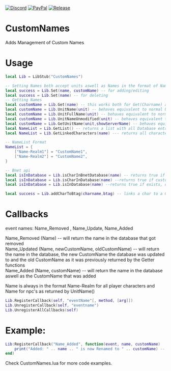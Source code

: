 [![Discord][SVG-Discord]][Discord]
[![PayPal][SVG-PayPal]][PayPal]
[![Release][SVG-Release]][Release]
# CustomNames
Adds Management of Custom Names
# Usage 
```lua
local Lib = LibStub("CustomNames")

-- Setting Names both accept units aswell as Names in the format of Name-Realm (for players) or just Name (for npcs) and Btag in format "BattleTag#12345"
local success = Lib.Set(name, customName) -- for adding/editing 
local success = Lib.Set(name) -- for deleting 
-- Getting Names
local customName = Lib.Get(name) -- this works both for Get(Charname) and Get(Btag)
local customName = Lib.UnitName(unit) -- behaves equivalent to normal UnitName()
local customName = Lib.UnitFullName(unit) -- behaves equivalent to normal UnitFullName()
local customName = Lib.UnitNameUnmodified(unit) -- behaves equivalent to normal UnitNameUnmodified()
local customName = Lib.GetUnitName(unit,showServerName) -- behaves equivalent to normal GetUnitName()
local NameList = Lib.GetList() -- returns a list with all Database entrys
local NameList = Lib.GetLinkedCharacters(name) --- returns all characters linked to a given character or btag

-- NameList Format
NameList = {
	["Name-Realm1"] = "CustomName1",
	["Name-Realm2"] = "CustomName2",
}

-- Bnet api
local isInDatabase = Lib.isCharInBnetDatabase(name) -- returns true if the charname is already linked to a bnet account (false otherwise)
local isInDatabase = Lib.isCharInDatabase(name) --returns true if custom name exists for char either through btag or direct otherwise false
local isInDatabase = Lib.isInDatabase(name) --returns true if exists, otherwise returns false. Expects Name-Realm for Players and Name for NPCs. Also allows for the Lookup of battletags in format "Name#1234"

local success = Lib.addCharToBtag(charname,btag) -- links a char to a Given Btag. Btag should be in format "BattleTag#12345"
```
# Callbacks

event names: Name_Removed , Name_Update, Name_Added <br/>

Name_Removed (Name) -- will return the name in the database that got removed  <br />
Name_Updated (Name, newCustomName, oldCustomName) -- will return the name in the database, the new CustomName the database was updated to and the old CustomName as it was previously returned by the Getter functions <br />
Name_Added (Name, customName) -- will return the name in the database aswell as the CustomName that was added <br />

Name is always in the format Name-Realm for all player characters and Name for npc's as returned by UnitName()
```lua
Lib.RegisterCallback(self, "eventName"[, method, [arg]])
Lib.UnregisterCallback(self, "eventname")
Lib.UnregisterAllCallbacks(self)
```

# Example:

```lua
Lib:RegisterCallback("Name_Added", function(event, name, customName)
	print("Added: " .. name .. " is now Renamed to " .. customName) -- this will print whenever a new Name is added 
end)
```
Check CustomNames.lua for more code examples.


[//]: # (Links)

[Discord]: https://discord.com/invite/v3gYmYamGJ (Join the Discord)
[PayPal]: https://ko-fi.com/jodsderechte (Donate via PayPal)
[Release]: https://github.com/Jodsderechte/CustomNames/releases/latest (Latest release)

[//]: # (Images)
[SVG-Discord]: https://img.shields.io/badge/Discord-7289da?logo=discord&logoColor=fff&style=flat-square
[SVG-PayPal]: https://custom-icon-badges.demolab.com/badge/-Support-lightgrey?style=flat-square&logo=kofi&color=222222
[SVG-Release]: https://badgen.net/github/release/Jodsderechte/CustomNames?style=flat-square
